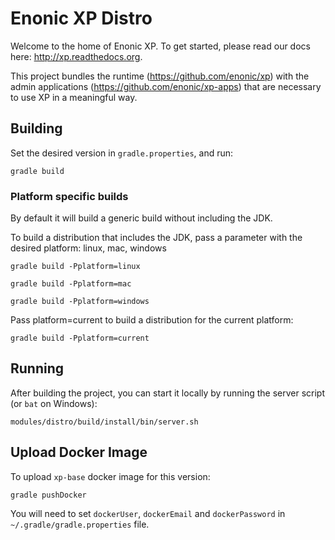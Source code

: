 # Enonic XP Distro

Welcome to the home of Enonic XP.  To get started, please read our docs here: http://xp.readthedocs.org.

This project bundles the runtime (https://github.com/enonic/xp) with the admin applications (https://github.com/enonic/xp-apps)
that are necessary to use XP in a meaningful way.

## Building

Set the desired version in `gradle.properties`, and run:

    gradle build
    
### Platform specific builds

By default it will build a generic build without including the JDK.

To build a distribution that includes the JDK, pass a parameter with the desired platform: linux, mac, windows  

    gradle build -Pplatform=linux
    
    gradle build -Pplatform=mac
    
    gradle build -Pplatform=windows

Pass platform=current to build a distribution for the current platform:

    gradle build -Pplatform=current

## Running

After building the project, you can start it locally by running the server script (or `bat` on Windows):

    modules/distro/build/install/bin/server.sh

## Upload Docker Image

To upload `xp-base` docker image for this version:

    gradle pushDocker

You will need to set `dockerUser`, `dockerEmail` and `dockerPassword` in `~/.gradle/gradle.properties`
file.
